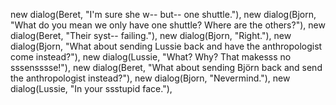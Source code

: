 new dialog(Beret, "I'm sure she w-- but-- one shuttle."),
new dialog(Bjorn, "What do you mean we only have one shuttle? Where are the others?"),
new dialog(Beret, "Their syst-- failing."),
new dialog(Bjorn, "Right."),
new dialog(Bjorn, "What about sending Lussie back and have the anthropologist come instead?"),
new dialog(Lussie, "What? Why? That makesss no sssensssse!"),
new dialog(Beret, "What about sending Björn back and send the anthropologist instead?"),
new dialog(Bjorn, "Nevermind."),
new dialog(Lussie, "In your ssstupid face."),

